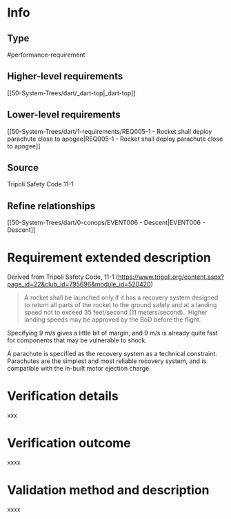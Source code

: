 # Info
## Type
#performance-requirement
## Higher-level requirements
[[50-System-Trees/dart/_dart-top|_dart-top]]
## Lower-level requirements
[[50-System-Trees/dart/1-requirements/REQ005-1 - Rocket shall deploy parachute close to apogee|REQ005-1 - Rocket shall deploy parachute close to apogee]]
## Source
Tripoli Safety Code 11-1
## Refine relationships
[[50-System-Trees/dart/0-conops/EVENT006 - Descent|EVENT006 - Descent]]
# Requirement extended description
Derived from Tripoli Safety Code, 11-1 (https://www.tripoli.org/content.aspx?page_id=22&club_id=795696&module_id=520420)
>A rocket shall be launched only if it has a recovery system designed to return all parts of the rocket to the ground safely and at a landing speed not to exceed 35 feet/second (11 meters/second).  Higher landing speeds may be approved by the BoD before the flight.

Specifying 9 m/s gives a little bit of margin, and 9 m/s is already quite fast for components that may be vulnerable to shock.

A parachute is specified as the recovery system as a technical constraint. Parachutes are the simplest and most reliable recovery system, and is compatible with the in-built motor ejection charge.

# Verification details
xxx

# Verification outcome
xxxx

# Validation method and description
xxxx